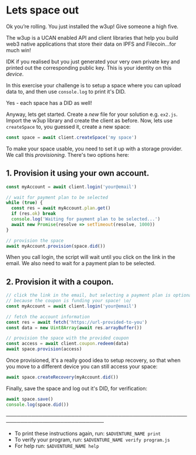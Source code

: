 # Lets space out

Ok you’re rolling. You just installed the w3up! Give someone a high five.

The w3up is a UCAN enabled API and client libraries that help you build web3 native applications that store their data on IPFS and Filecoin...for much win!

IDK if you realised but you just generated your very own private key and printed out the corresponding public key. This is your identity on this _device_.

In this exercise your challenge is to setup a space where you can upload data to, and then use `console.log` to print it's DID.

Yes - each space has a DID as well!

Anyway, lets get started. Create a _new_ file for your solution e.g. `ex2.js`. Import the w3up library and create the client as before. Now, lets use `createSpace` to, you guessed it, create a new space:

```js
const space = await client.createSpace('my space')
```

To make your space usable, you need to set it up with a storage provider. We call this _provisioning_. There's two options here:

## 1. Provision it using your own account.

```js
const myAccount = await client.login('your@email')

// wait for payment plan to be selected
while (true) {
  const res = await myAccount.plan.get()
  if (res.ok) break
  console.log('Waiting for payment plan to be selected...')
  await new Promise(resolve => setTimeout(resolve, 1000))
}

// provision the space
await myAccount.provision(space.did())
```

When you call login, the script will wait until you click on the link in the email. We also need to wait for a payment plan to be selected.

## 2. Provision it with a coupon.

```js
// click the link in the email, but selecting a payment plan is optional, 
// because the coupon is funding your space! \o/
const myAccount = await client.login('your@email')

// fetch the account information
const res = await fetch('https://url-provided-to-you')
const data = new Uint8Array(await res.arrayBuffer())

// provision the space with the provided coupon
const access = await client.coupon.redeem(data)
await space.provision(access)
```

Once provisioned, it's a really good idea to setup recovery, so that when you move to a different device you can still access your space:

```js
await space.createRecovery(myAccount.did())
```

Finally, save the space and log out it's DID, for verification:

```js
await space.save()
console.log(space.did())
```

─────────────────────────────────────────────────────────────────────────────
* To print these instructions again, run: `$ADVENTURE_NAME print`
* To verify your program, run: `$ADVENTURE_NAME verify program.js`
* For help run: `$ADVENTURE_NAME help`
